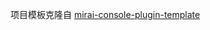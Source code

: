 项目模板克隆自 [mirai-console-plugin-template](https://github.com/project-mirai/mirai-console-plugin-template)